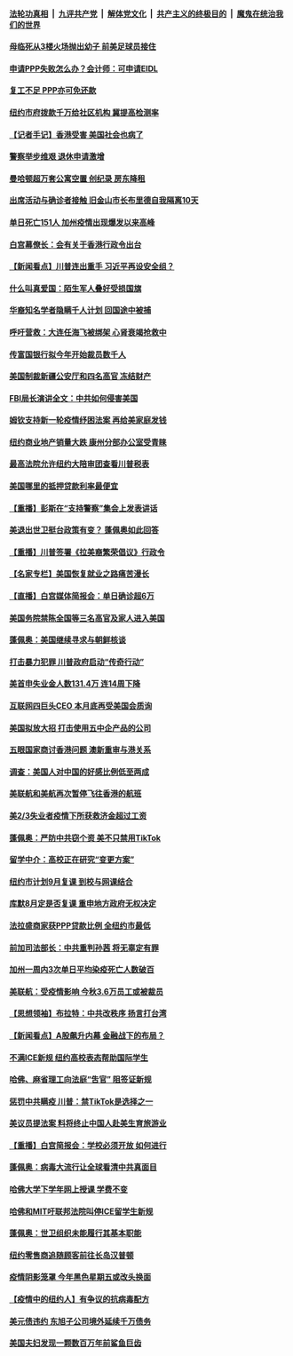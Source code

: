 

####  [法轮功真相](../../../../basic/blob/master/README.md?t=07102002) &nbsp;|&nbsp; [九评共产党](../../../../9ping.md/blob/master/README.md?t=07102002) &nbsp;|&nbsp; [解体党文化](../../../../jtdwh.md/blob/master/README.md?t=07102002)  &nbsp;|&nbsp; [共产主义的终极目的](../../../../gczydzjmd.md/blob/master/README.md?t=07102002) &nbsp;|&nbsp; [魔鬼在统治我们的世界](../../../../mgztzwmdsj.md/blob/master/README.md?t=07102002) 

#### [母临死从3楼火场抛出幼子 前美足球员接住](../pages/nsc412/n12245627.md?t=07102002) 

#### [申请PPP失败怎么办？会计师：可申请EIDL](../pages/nsc412/n12245719.md?t=07102002) 

#### [复工不足  PPP亦可免还款](../pages/nsc412/n12245687.md?t=07102002) 

#### [纽约市府拨款千万给社区机构 冀提高检测率](../pages/nsc412/n12245713.md?t=07102002) 

#### [【记者手记】香港受害 美国社会也病了](../pages/nsc412/n12245643.md?t=07102002) 

#### [警察举步维艰 退休申请激增](../pages/nsc412/n12245658.md?t=07102002) 

#### [曼哈顿超万套公寓空置  创纪录  房东降租](../pages/nsc412/n12245655.md?t=07102002) 

#### [出席活动与确诊者接触  旧金山市长布里德自我隔离10天](../pages/nsc412/n12245748.md?t=07102002) 

#### [单日死亡151人 加州疫情出现爆发以来高峰](../pages/nsc412/n12245734.md?t=07102002) 

#### [白宫幕僚长：会有关于香港行政令出台](../pages/nsc412/n12245360.md?t=07102002) 

#### [【新闻看点】川普连出重手 习近平再设安全组？](../pages/nsc412/n12245131.md?t=07102002) 

#### [什么叫真爱国：陌生军人叠好受损国旗](../pages/nsc412/n12244997.md?t=07102002) 

#### [华裔知名学者隐瞒千人计划 回国途中被捕](../pages/nsc412/n12245147.md?t=07102002) 

#### [呼吁营救：大连任海飞被绑架 心肾衰竭抢救中](../pages/nsc412/n12244900.md?t=07102002) 

#### [传富国银行拟今年开始裁员数千人](../pages/nsc412/n12244985.md?t=07102002) 

#### [美国制裁新疆公安厅和四名高官 冻结财产](../pages/nsc412/n12244653.md?t=07102002) 

#### [FBI局长演讲全文：中共如何侵害美国](../pages/nsc412/n12244578.md?t=07102002) 

#### [姆钦支持新一轮疫情纾困法案 再给美家庭发钱](../pages/nsc412/n12244871.md?t=07102002) 

#### [纽约商业地产销量大跌 康州分部办公室受青睐](../pages/nsc412/n12244971.md?t=07102002) 

#### [最高法院允许纽约大陪审团查看川普税表](../pages/nsc412/n12244986.md?t=07102002) 

#### [美国哪里的抵押贷款利率最便宜](../pages/nsc412/n12244709.md?t=07102002) 

#### [【重播】彭斯在“支持警察”集会上发表讲话](../pages/nsc412/n12244575.md?t=07102002) 

#### [美退出世卫挺台政策有变？ 蓬佩奥如此回答](../pages/nsc412/n12244857.md?t=07102002) 

#### [【重播】川普签署《拉美裔繁荣倡议》行政令](../pages/nsc412/n12244501.md?t=07102002) 

#### [【名家专栏】美国恢复就业之路痛苦漫长](../pages/nsc412/n12243046.md?t=07102002) 

#### [【直播】白宫媒体简报会：单日确诊超6万](../pages/nsc412/n12244581.md?t=07102002) 

#### [美国务院禁陈全国等三名高官及家人进入美国](../pages/nsc412/n12244528.md?t=07102002) 

#### [蓬佩奥：美国继续寻求与朝鲜核谈](../pages/nsc412/n12244538.md?t=07102002) 

#### [打击暴力犯罪 川普政府启动“传奇行动”](../pages/nsc412/n12244422.md?t=07102002) 

#### [美首申失业金人数131.4万 连14周下降](../pages/nsc412/n12244463.md?t=07102002) 

#### [互联网四巨头CEO 本月底再受美国会质询](../pages/nsc412/n12244283.md?t=07102002) 

#### [美国拟放大招 打击使用五中企产品的公司](../pages/nsc412/n12244402.md?t=07102002) 

#### [五眼国家商讨香港问题 澳新重审与港关系](../pages/nsc412/n12244260.md?t=07102002) 

#### [调查：美国人对中国的好感比例低至两成](../pages/nsc412/n12243015.md?t=07102002) 

#### [美联航和美航再次暂停飞往香港的航班](../pages/nsc412/n12243607.md?t=07102002) 

#### [美2/3失业者疫情下所获救济金超过工资](../pages/nsc412/n12242764.md?t=07102002) 

#### [蓬佩奥：严防中共窃个资 美不只禁用TikTok](../pages/nsc412/n12243086.md?t=07102002) 

#### [留学中介：高校正在研究“变更方案”](../pages/nsc412/n12243018.md?t=07102002) 

#### [纽约市计划9月复课 到校与网课结合](../pages/nsc412/n12243026.md?t=07102002) 

#### [库默8月定是否复课  重申地方政府无权决定](../pages/nsc412/n12243023.md?t=07102002) 

#### [法拉盛商家获PPP贷款比例  全纽约市最低](../pages/nsc412/n12243005.md?t=07102002) 

#### [前加司法部长：中共重判孙茜 将无辜定有罪](../pages/nsc412/n12242297.md?t=07102002) 

#### [加州一周内3次单日平均染疫死亡人数破百](../pages/nsc412/n12242860.md?t=07102002) 

#### [美联航：受疫情影响  今秋3.6万员工或被裁员](../pages/nsc412/n12242838.md?t=07102002) 

#### [【思想领袖】布拉特：中共改秩序 扬言打台湾](../pages/nsc412/n12028379.md?t=07102002) 

#### [【新闻看点】A股飙升内幕 金融战下的布局？](../pages/nsc412/n12242681.md?t=07102002) 

#### [不满ICE新规 纽约高校表态帮助国际学生](../pages/nsc412/n12242549.md?t=07102002) 

#### [哈佛、麻省理工向法庭“吿官” 阻签证新规](../pages/nsc412/n12242424.md?t=07102002) 

#### [惩罚中共瞒疫 川普：禁TikTok是选择之一](../pages/nsc412/n12242099.md?t=07102002) 

#### [美议员提法案 料将终止中国人赴美生育旅游业](../pages/nsc412/n12242470.md?t=07102002) 

#### [【重播】白宫简报会：学校必须开放 如何进行](../pages/nsc412/n12241977.md?t=07102002) 

#### [蓬佩奥：病毒大流行让全球看清中共真面目](../pages/nsc412/n12242486.md?t=07102002) 

#### [哈佛大学下学年网上授课 学费不变](../pages/nsc412/n12242267.md?t=07102002) 

#### [哈佛和MIT吁联邦法院叫停ICE留学生新规](../pages/nsc412/n12242336.md?t=07102002) 

#### [蓬佩奥：世卫组织未能履行其基本职能](../pages/nsc412/n12242263.md?t=07102002) 

#### [纽约零售商追随顾客前往长岛汉普顿](../pages/nsc412/n12242318.md?t=07102002) 

#### [疫情阴影笼罩 今年黑色星期五或改头换面](../pages/nsc412/n12242030.md?t=07102002) 

#### [【疫情中的纽约人】有争议的抗病毒配方](../pages/nsc412/n12240453.md?t=07102002) 

#### [美元债违约 东旭子公司境外延续千万债务](../pages/nsc412/n12239315.md?t=07102002) 

#### [美国夫妇发现一颗数百万年前鲨鱼巨齿](../pages/nsc412/n12240202.md?t=07102002) 

